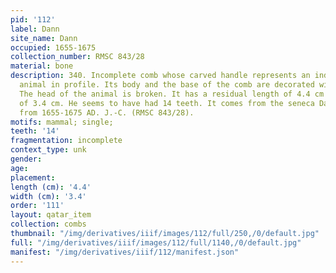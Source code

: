 ```yaml
---
pid: '112'
label: Dann
site_name: Dann
occupied: 1655-1675
collection_number: RMSC 843/28
material: bone
description: 340. Incomplete comb whose carved handle represents an indeterminate
  animal in profile. Its body and the base of the comb are decorated with many punctuations.
  The head of the animal is broken. It has a residual length of 4.4 cm and a width
  of 3.4 cm. He seems to have had 14 teeth. It comes from the seneca Dann site dating
  from 1655-1675 AD. J.-C. (RMSC 843/28).
motifs: mammal; single;
teeth: '14'
fragmentation: incomplete
context_type: unk
gender:
age:
placement:
length (cm): '4.4'
width (cm): '3.4'
order: '111'
layout: qatar_item
collection: combs
thumbnail: "/img/derivatives/iiif/images/112/full/250,/0/default.jpg"
full: "/img/derivatives/iiif/images/112/full/1140,/0/default.jpg"
manifest: "/img/derivatives/iiif/112/manifest.json"
---
```

